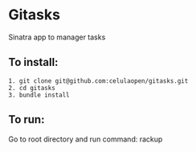 Gitasks
============================================

Sinatra app to manager tasks

## To install: ##

	1. git clone git@github.com:celulaopen/gitasks.git
	2. cd gitasks
	3. bundle install

## To run: ##

Go to root directory and run command: 
	rackup
